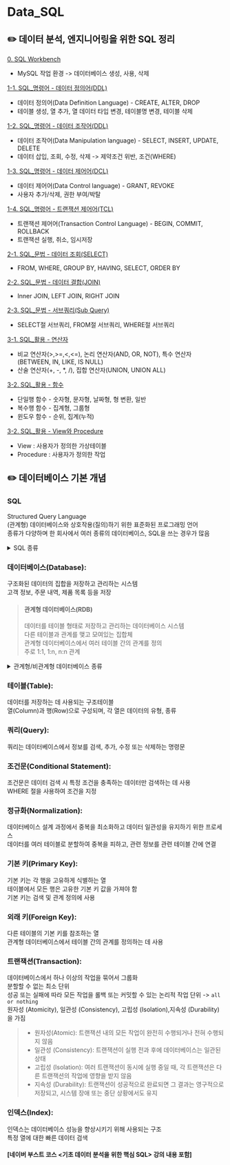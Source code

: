 # Data_SQL

## :pencil2: 데이터 분석, 엔지니어링을 위한 SQL 정리

[0. SQL Workbench](https://github.com/eclipse-34/Data_SQL/blob/main/0_SQL_Workbench.sql)

- MySQL 작업 환경 -> 데이터베이스 생성, 사용, 삭제

[1-1. SQL\_명령어 - 데이터 정의어(DDL)](<https://github.com/eclipse-34/Data_SQL/blob/main/1_1_%EB%AA%85%EB%A0%B9%EC%96%B4_%EB%8D%B0%EC%9D%B4%ED%84%B0%20%EC%A0%95%EC%9D%98%EC%96%B4(DDL).sql>)

- 데이터 정의어(Data Definition Language) - CREATE, ALTER, DROP
- 테이블 생성, 열 추가, 열 데이터 타입 변경, 테이블명 변경, 테이블 삭제

[1-2. SQL\_명령어 - 데이터 조작어(DDL)](<https://github.com/eclipse-34/Data_SQL/blob/main/1_2_%EB%AA%85%EB%A0%B9%EC%96%B4_%EB%8D%B0%EC%9D%B4%ED%84%B0%20%EC%A1%B0%EC%9E%91%EC%96%B4(DML).sql>)

- 데이터 조작어(Data Manipulation language) - SELECT, INSERT, UPDATE, DELETE
- 데이터 삽입, 조회, 수정, 삭제 -> 제약조건 위반, 조건(WHERE)

[1-3. SQL\_명령어 - 데이터 제어어(DCL)](<https://github.com/eclipse-34/Data_SQL/blob/main/1_3_%EB%AA%85%EB%A0%B9%EC%96%B4_%EB%8D%B0%EC%9D%B4%ED%84%B0%20%EC%A0%9C%EC%96%B4%EC%96%B4(DCL).sql>)

- 데이터 제어어(Data Control language) - GRANT, REVOKE
- 사용자 추가/삭제, 권한 부여/박탈

[1-4. SQL\_명령어 - 트랜잭션 제어어(TCL)](<https://github.com/eclipse-34/Data_SQL/blob/main/1_4_%EB%AA%85%EB%A0%B9%EC%96%B4_%ED%8A%B8%EB%9E%9C%EC%9E%AD%EC%85%98%20%EC%A0%9C%EC%96%B4%EC%96%B4(TCL).sql>)

- 트랜잭션 제어어(Transaction Control Language) - BEGIN, COMMIT, ROLLBACK
- 트랜잭션 실행, 취소, 임시저장

[2-1. SQL\_문법 - 데이터 조회(SELECT)](<https://github.com/eclipse-34/Data_SQL/blob/main/2_1_%EB%AC%B8%EB%B2%95_%EB%8D%B0%EC%9D%B4%ED%84%B0%EC%A1%B0%ED%9A%8C(SELECT).sql>)

- FROM, WHERE, GROUP BY, HAVING, SELECT, ORDER BY

[2-2. SQL\_문법 - 데이터 결합(JOIN) ](<https://github.com/eclipse-34/Data_SQL/blob/main/2_2_%EB%AC%B8%EB%B2%95_%ED%85%8C%EC%9D%B4%EB%B8%94%EA%B2%B0%ED%95%A9(JOIN).sql>)

- Inner JOIN, LEFT JOIN, RIGHT JOIN

[2-3. SQL\_문법 - 서브쿼리(Sub Query)](https://github.com/eclipse-34/Data_SQL/blob/main/2_3_%EB%AC%B8%EB%B2%95_%EC%84%9C%EB%B8%8C%EC%BF%BC%EB%A6%AC.sql)

- SELECT절 서브쿼리, FROM절 서브쿼리, WHERE절 서브쿼리

[3-1. SQL\_활용 - 연산자](https://github.com/eclipse-34/Data_SQL/blob/main/3_1_%ED%99%9C%EC%9A%A9_%EC%97%B0%EC%82%B0%EC%9E%90.sql)

- 비교 연산자(>,>=,<,<=), 논리 연산자(AND, OR, NOT), 특수 연산자(BETWEEN, IN, LIKE, IS NULL)
- 산술 연산자(+, -, \*, /), 집합 연산자(UNION, UNION ALL)

[3-2. SQL\_활용 - 함수](https://github.com/eclipse-34/Data_SQL/blob/main/3_2_%ED%99%9C%EC%9A%A9_%ED%95%A8%EC%88%98.sql)

- 단일행 함수 - 숫자형, 문자형, 날짜형, 형 변환, 일반
- 복수행 함수 - 집계형, 그룹형
- 윈도우 함수 - 순위, 집계(누적)

[3-2. SQL\_활용 - View와 Procedure](https://github.com/eclipse-34/Data_SQL/blob/main/3_3_%ED%99%9C%EC%9A%A9_View_Procedure.sql)

- View : 사용자가 정의한 가상테이블
- Procedure : 사용자가 정의한 작업

## :pencil2: 데이터베이스 기본 개념

### SQL

Structured Query Language<br>
(관계형) 데이터베이스와 상호작용(질의)하기 위한 표준화된 프로그래밍 언어<br>
종류가 다양하며 한 회사에서 여러 종류의 데이터베이스, SQL을 쓰는 경우가 많음<br>

<details>
<summary>SQL 종류</summary>
<ul>
  <li>
    <strong>표준 SQL (Standard SQL)</strong>
    <ul>
      <li>SQL 언어의 공식 표준을 정의한 것으로, 대부분의 DBMS에서 지원</li>
      <li>ANSI 또는 ISO 표준 SQL이라고도 함</li>
      <li>기본 쿼리, 데이터 정의, 데이터 조작 및 데이터 제어 작업을 수행하기 위한 기본 문법과 기능 제공</li>
      <li> SELECT, INSERT, UPDATE, DELETE, CREATE TABLE, ALTER TABLE, DROP TABLE 등의 기본 SQL 문을 포함</li>
    </ul>
  </li>
  <li>
    <strong>MySQL SQL</strong>
    <ul>
      <li>MySQL: 오픈 소스 관계형 데이터베이스 관리 시스템(RDBMS)</li>
      <li>MySQL 고유의 확장된 SQL 문법, 기능, 함수 지원(저장 프로시저, 트리거, JSON 지원 등)</li>
      <li>중소기업에서 많이 사용</li>
    </ul>
  </li>
  <li>
    <strong>Oracle SQL</strong>
    <ul>
      <li>Oracle Database에서 사용하는 변형된 SQL</li>
      <li>데이터베이스 성능 최적화와 관련된 고급 기능</li>
      <li>중소기업보다 대규모 기업 및 조직에서 주로 사용</li>
    </ul>
  </li>
  <li>
    <strong>Microsoft SQL Server T-SQL</strong>
    <ul>
      <li>Microsoft SQL Server: Microsoft의 관계형 데이터베이스 관리 시스템(RDBMS)</li>
      <li>T-SQL(Transact-SQL)이라고 불리는 SQL 변형을 지원</li>
      <li>Microsoft SQL Server 환경과 관련된 확장 기능(저장 프로시저, 트리거 등)</li>
    </ul>
  </li>
  <li>
    <strong>PostgreSQL SQL</strong>
    <ul>
      <li>PostgreSQL: 데이터베이스 성능 및 확장성을 고려하여 설계된 오픈 소스 RDBMS</li>
      <li>웹 애플리케이션 데이터 저장, 관리에 주로 사용</li>
      <li>복잡한 데이터 모델링, 다양한 데이터 유형 지원</li>
    </ul>
  </li>
  <li>
    <strong>SQLite SQL</strong>
    <ul>
      <li>SQLite: 경량 데이터베이스 엔진</li>
      <li>모바일 애플리케이션 및 임베디드 시스템에서 많이 사용</li>
      <li>SQLite는 파일 기반 데이터베이스로 서버가 필요하지 않으며 데이터를 로컬 디스크 파일에 저장</li>
    </ul>
  </li>
</ul>
</details>

### 데이터베이스(Database):

구조화된 데이터의 집합을 저장하고 관리하는 시스템<br>
고객 정보, 주문 내역, 제품 목록 등을 저장

> #### 관계형 데이터베이스(RDB)
>
> 데이터를 테이블 형태로 저장하고 관리하는 데이터베이스 시스템<br>
> 다른 테이블과 관계를 맺고 모여있는 집합체<br>
> 관계형 데이터베이스에서 여러 테이블 간의 관계를 정의<br>
> 주로 1:1, 1:n, n:n 관계

<details>
<summary>관계형/비관계형 데이터베이스 종류</summary>
  <li>
    <strong>관계형 데이터베이스</strong>
    <ul>
      <li>MySQL</li>
      <li>PostgreSQL</li>
      <li>Microsoft SQL Server(MSSQL)</li>
      <li>Oracle Database</li>
      <li>SQLite</li>
    </ul>
    <strong>비관계형 데이터베이스</strong>
    <ul>
      <li>MongoDB</li>
      <li>Cassandra</li>
      <li>Redis</li>
      <li>Couchbase</li>
      <li>Amazon DynamoDB</li>
    </ul>
    <strong>비관계형 데이터베이스를 사용하는 이유</strong>
    <ul>
      <li>다양한 데이터 유형과 구조를 처리 가능</li>
      <li>대규모 데이터를 효율적으로 저장하고 검색 가능</li>
      <li>클라우드 환경과 간편하게 통합됨</li>
      <li>스키마가 유연하며, 데이터 모델을 동적으로 조정 가능-> 빠르게 변경에 대응 가능</li>
    </ul>
  </li>
</details>

### 테이블(Table):

데이터를 저장하는 데 사용되는 구조테이블<br>
열(Column)과 행(Row)으로 구성되며, 각 열은 데이터의 유형, 종류

### 쿼리(Query):

쿼리는 데이터베이스에서 정보를 검색, 추가, 수정 또는 삭제하는 명령문

### 조건문(Conditional Statement):

조건문은 데이터 검색 시 특정 조건을 충족하는 데이터만 검색하는 데 사용<br>
WHERE 절을 사용하여 조건을 지정

### 정규화(Normalization):

데이터베이스 설계 과정에서 중복을 최소화하고 데이터 일관성을 유지하기 위한 프로세스<br>
데이터를 여러 테이블로 분할하여 중복을 피하고, 관련 정보를 관련 테이블 간에 연결

### 기본 키(Primary Key):

기본 키는 각 행을 고유하게 식별하는 열<br>
테이블에서 모든 행은 고유한 기본 키 값을 가져야 함<br>
기본 키는 검색 및 관계 정의에 사용

### 외래 키(Foreign Key):

다른 테이블의 기본 키를 참조하는 열<br>
관계형 데이터베이스에서 테이블 간의 관계를 정의하는 데 사용

### 트랜잭션(Transaction):

데이터베이스에서 하나 이상의 작업을 묶어서 그룹화<br>
분할할 수 없는 최소 단위<br>
성공 또는 실패에 따라 모든 작업을 롤백 또는 커밋할 수 있는 논리적 작업 단위 -> `all or nothing`<br>
원자성 (Atomicity), 일관성 (Consistency), 고립성 (Isolation),지속성 (Durability)을 가짐

> - 원자성(Atomic): 트랜잭션 내의 모든 작업이 완전히 수행되거나 전혀 수행되지 않음
> - 일관성 (Consistency): 트랜잭션이 실행 전과 후에 데이터베이스는 일관된 상태
> - 고립성 (Isolation): 여러 트랜잭션이 동시에 실행 중일 때, 각 트랜잭션은 다른 트랜잭션의 작업에 영향을 받지 않음
> - 지속성 (Durability): 트랜잭션이 성공적으로 완료되면 그 결과는 영구적으로 저장되고, 시스템 장애 또는 중단 상황에서도 유지

### 인덱스(Index):

인덱스는 데이터베이스 성능을 향상시키기 위해 사용되는 구조<br>
특정 열에 대한 빠른 데이터 검색

#### [네이버 부스트 코스 <기초 데이터 분석을 위한 핵심 SQL> 강의 내용 포함]
